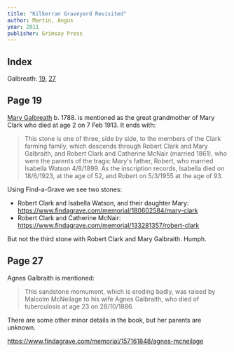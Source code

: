 ```yaml
---
title: "Kilkerran Graveyard Revisited"
author: Martin, Angus
year: 2011
publisher: Grimsay Press
---
```


## Index

Galbreath: [19](#page-19), [27](#page-27)

## Page 19

[Mary Galbreath](/people/galbreath-mary-1788.md) b. 1788. is mentioned as the great grandmother of Mary Clark who died at age 2 on 7 Feb 1913.  It ends with:

> This stone is one of three, side by side, to the members of the Clark farming family,
> which descends through Robert Clark and Mary Galbraith, and Robert Clark and
> Catherine McNair (married 1861), who were the parents of the tragic Mary's father,
> Robert, who married Isabella Watson 4/8/1899. As the inscription records, Isabella
> died on 18/6/1923, at the age of 52, and Robert on 5/3/1955 at the age of 93.

Using Find-a-Grave we see two stones:

- Robert Clark and Isabella Watson, and their daughter Mary: https://www.findagrave.com/memorial/180602584/mary-clark
- Robert Clark and Catherine McNair: https://www.findagrave.com/memorial/133281357/robert-clark

But not the third stone with Robert Clark and Mary Galbraith.  Humph.

## Page 27

Agnes Galbraith is mentioned:

> This sandstone momument, which is eroding badly, was raised by Malcolm McNeilage to
> his wife Agnes Galbraith, who died of tuberculosis at age 23 on 28/10/1886.

There are some other minor details in the book, but her parents are unknown.

https://www.findagrave.com/memorial/157161848/agnes-mcneilage
